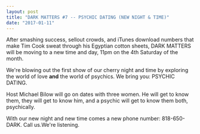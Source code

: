```yaml
---
layout: post
title: "DARK MATTERS #7 -- PSYCHIC DATING (NEW NIGHT & TIME)"
date: "2017-01-11"
---
```


After smashing success, sellout crowds, and iTunes download numbers that make Tim Cook sweat through his Egyptian cotton sheets, DARK MATTERS will be moving to a new time and day, 11pm on the 4th Saturday of the month. 

We're blowing out the first show of our cherry night and time by exploring the world of love **and** the world of psychics. We bring you: PSYCHIC DATING.

Host Michael Bilow will go on dates with three women. He will get to know them, they will get to know him, and a psychic will get to know them both, psychically.

With our new night and new time comes a new phone number: 818-650-DARK. Call us.We're listening.
